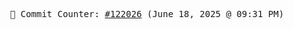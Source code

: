 <p align="center">
    <samp>
        📮 Commit Counter: <a href="https://github.com/Javascript-void0/Javascript-void0/commits/main">#122026</a> (June 18, 2025 @ 09:31 PM)
    </samp>
</p>